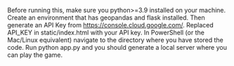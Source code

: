 Before running this, make sure you python>=3.9 installed on your machine. Create an environment that has geopandas and flask installed. Then generate an API Key from https://console.cloud.google.com/. Replaced API_KEY in static/index.html with your API key. In PowerShell (or the Mac/Linux equivalent) navigate to the directory where you have stored the code. Run python app.py and you should generate a local server where you can play the game. 
